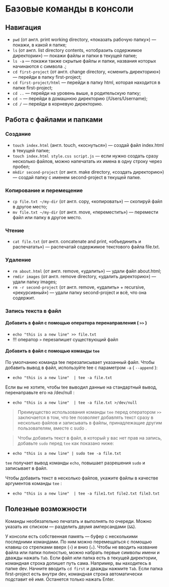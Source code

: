 # Базовые команды в консоли
## Навигация

- `pwd` (от англ. print working directory, «показать рабочую папку») — покажи, в какой я папке;
- `ls` (от англ. list directory contents, «отобразить содержимое директории») — покажи файлы и папки в текущей папке;
- `ls -a` — покажи также скрытые файлы и папки, названия которых начинаются с символа .;
- `cd first-project` (от англ. change directory, «сменить директорию») — перейди в папку first-project;
- `cd first-project/html` — перейди в папку html, которая находится в папке first-project;
- `cd ..` — перейди на уровень выше, в родительскую папку;
- `cd ~` — перейди в домашнюю директорию (/Users/Username);
- `cd /` — перейди в корневую директорию.

## Работа с файлами и папками
### Создание

- `touch index.html` (англ. touch, «коснуться») — создай файл index.html в текущей папке;
- `touch index.html style.css script.js` — если нужно создать сразу несколько файлов, можно напечатать их имена в одну строку через пробел;
- `mkdir second-project` (от англ. make directory, «создать директорию») — создай папку с именем second-project в текущей папке.

### Копирование и перемещение

- `cp file.txt ~/my-dir` (от англ. copy, «копировать») — скопируй файл в другое место;
- `mv file.txt ~/my-dir` (от англ. move, «переместить») — перемести файл или папку в другое место.

### Чтение

- `cat file.txt` (от англ. concatenate and print, «объединить и распечатать») — распечатай содержимое текстового файла file.txt.

### Удаление

- `rm about.html` (от англ. remove, «удалить») — удали файл about.html;
- `rmdir images` (от англ. remove directory, «удалить директорию») — удали папку images;
- `rm -r second-project` (от англ. remove, «удалить» + recursive, «рекурсивный») — удали папку second-project и всё, что она содержит.

### Запись текста в файл

#### Добавить в файл с помощью оператора перенаправления ( `>>` )

- `echo "this is a new line" >> file.txt`
- !!! оператор `>` перезапишет существующий файл

#### Добавить в файл с помощью команды `tee`

По умолчанию команда tee перезаписывает указанный файл. Чтобы добавить вывод в файл, используйте tee с параметром `-a` ( `--append` ):

- `echo "this is a new line"  | tee -a file.txt`

Если вы не хотите, чтобы tee выводил данные на стандартный вывод, перенаправьте его на /dev/null :

- `echo "this is a new line"  | tee -a file.txt >/dev/null`

> Преимущество использования команды `tee` перед оператором `>>` заключается в том, что tee позволяет добавлять текст сразу в несколько файлов и записывать в файлы, принадлежащие другим пользователям, вместе с sudo .

> Чтобы добавить текст в файл, в который у вас нет прав на запись, добавьте `sudo` перед `tee` как показано ниже:

- `echo "this is a new line" | sudo tee -a file.txt`

`tee` получает вывод команды `echo`, повышает разрешения `sudo` и записывает в файл.

Чтобы добавить текст в несколько файлов, укажите файлы в качестве аргументов команды `tee` :

- `echo "this is a new line"  | tee -a file1.txt file2.txt file3.txt`

## Полезные возможности

Команды необязательно печатать и выполнять по очереди. Можно указать их списком — разделить двумя амперсандами (`&&`).

У консоли есть собственная память — буфер с несколькими последними командами. По ним можно перемещаться с помощью клавиш со стрелками вверх (`↑`) и вниз (`↓`).
Чтобы не вводить название файла или папки полностью, можно набрать первые символы имени и дважды нажать `Tab`. Если файл или папка есть в текущей директории, командная строка допишет путь сама.
Например, вы находитесь в папке dev. Начните вводить `cd first` и дважды нажмите `Tab`. Если папка first-project есть внутри dev, командная строка автоматически подставит её имя. Останется только нажать Enter.

